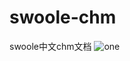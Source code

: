 # swoole-chm
swoole中文chm文档
![one](https://raw.githubusercontent.com/smalleyes/swoole-chm/master/swoole-chm.png)
